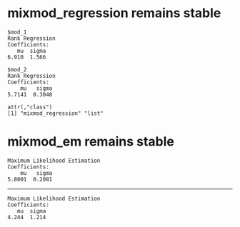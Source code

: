 # mixmod_regression remains stable

    $mod_1
    Rank Regression
    Coefficients:
       mu  sigma  
    6.910  1.566  
    
    $mod_2
    Rank Regression
    Coefficients:
        mu   sigma  
    5.7141  0.3048  
    
    attr(,"class")
    [1] "mixmod_regression" "list"             

# mixmod_em remains stable

    Maximum Likelihood Estimation
    Coefficients:
        mu   sigma  
    5.8001  0.2081  

---

    Maximum Likelihood Estimation
    Coefficients:
       mu  sigma  
    4.244  1.214  

